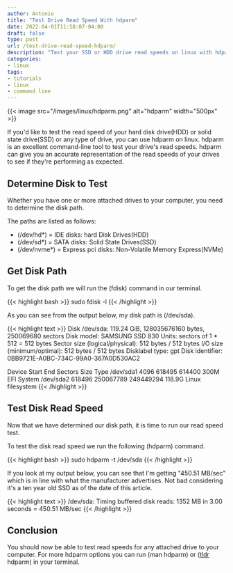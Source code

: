 ```yaml
---
author: Antonio
title: "Test Drive Read Speed With hdparm"
date: 2022-04-01T11:58:07-04:00
draft: false
type: post
url: /test-drive-read-speed-hdparm/
description: "Test your SSD or HDD drive read speeds on linux with hdparm. hdparm can give you an accurate representation of the read speeds of your drives to see if they're performing as expected."
categories:
- linux
tags:
- tutorials
- linux
- command line
---
```


{{< image src="/images/linux/hdparm.png" alt="hdparm" width="500px" >}}

If you'd like to test the read speed of your hard disk drive(HDD) or solid state drive(SSD) or any type of drive, you can use hdparm on linux. hdparm is an excellent command-line tool to test your drive's read speeds. hdparm can give you an accurate representation of the read speeds of your drives to see if they're performing as expected.

<!--more-->

## **Determine Disk to Test**

Whether you have one or more attached drives to your computer, you need to determine the disk path.

The paths are listed as follows:

- (/dev/hd*) = IDE disks: hard Disk Drives(HDD)
- (/dev/sd*) = SATA disks: Solid State Drives(SSD)
- (/dev/nvme*) = Express pci disks: Non-Volatile Memory Express(NVMe)

## **Get Disk Path**

To get the disk path we will run the (fdisk) command in our terminal.

{{< highlight bash >}}
sudo fdisk -l
{{< /highlight >}}

As you can see from the output below, my disk path is (/dev/sda).

{{< highlight text >}}
Disk /dev/sda: 119.24 GiB, 128035676160 bytes, 250069680 sectors
Disk model: SAMSUNG SSD 830 
Units: sectors of 1 * 512 = 512 bytes
Sector size (logical/physical): 512 bytes / 512 bytes
I/O size (minimum/optimal): 512 bytes / 512 bytes
Disklabel type: gpt
Disk identifier: 0BB9721E-A0BC-734C-99A0-367A0D530AC2

Device      Start       End   Sectors   Size Type
/dev/sda1    4096    618495    614400   300M EFI System
/dev/sda2  618496 250067789 249449294 118.9G Linux filesystem
{{< /highlight >}}

<!--adsense-->

## **Test Disk Read Speed**

Now that we have determined our disk path, it is time to run our read speed test.

To test the disk read speed we run the following (hdparm) command.

{{< highlight bash >}}
sudo hdparm -t /dev/sda
{{< /highlight >}}

If you look at my output below, you can see that I'm getting "450.51 MB/sec" which is in line with what the manufacturer advertises. Not bad considering it's a ten year old SSD as of the date of this article.

{{< highlight text >}}
/dev/sda:
 Timing buffered disk reads: 1352 MB in  3.00 seconds = 450.51 MB/sec
{{< /highlight >}}

## **Conclusion**

You should now be able to test read speeds for any attached drive to your computer. For more hdparm options you can run (man hdparm) or ([tldr](https://techstop.github.io/linux-tldr-pages-command/) hdparm) in your terminal.
